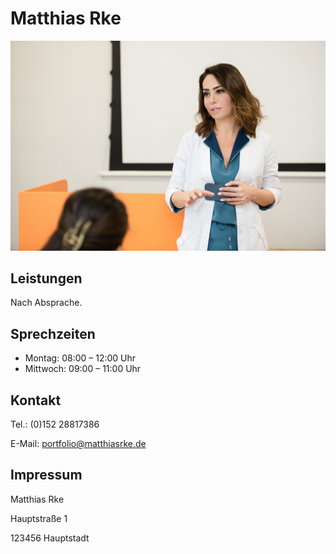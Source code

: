 <style>
	@import "stylesheets/main.css"
</style>

# Matthias Rke

![person](images/person.jpg)

## Leistungen

Nach Absprache.

## Sprechzeiten

- Montag: 08:00 – 12:00 Uhr
- Mittwoch: 09:00 – 11:00 Uhr

## Kontakt

Tel.: (0)152 28817386

E-Mail: portfolio@matthiasrke.de

## Impressum

Matthias Rke

Hauptstraße 1

123456 Hauptstadt
